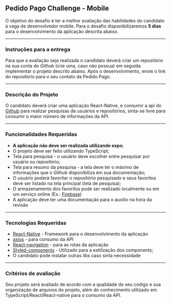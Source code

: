 ## Pedido Pago Challenge - Mobile

O objetivo do desafio é ter a melhor avaliação das habilidades do candidato à vaga de desenvolvedor mobile. Para o desafio disponibilizaremos **5 dias** para o desenvolvimento da aplicação descrita abaixo.

---

### Instruções para a entrega

Para que a avaliação seja realizada o candidato deverá criar um repositório na sua conta do  _Github_  (crie uma, caso não possua) em seguida implementar o projeto descrito abaixo. Após o desenvolvimento, envie o link do repositório para o seu contato da Pedido Pago.

---


### Descrição do Projeto
O candidato deverá criar uma aplicação React-Native, e consumir a api do [Github](https://docs.github.com/pt/rest) para realizar pesquisas de usuários e repositórios, sinta-se livre para consumir o maior número de informações da API.

---

### Funcionalidades Requeridas
 - **A aplicação não deve ser realizada utilizando expo**;
 - O projeto deve ser feito utilizando TypeScript;
 - Tela para pesquisa - o usuário deve escolher entre pesquisar por usuário ou repositório;
 - Tela para resumo da pesquisa - a tela deve ter o máximo de informações que o _Github_ disponibiliza em sua documentação;
 - O usuário poderá favoritar o repositório pesquisado e seus favoritos deve ser listado na tela principal (tela de pesquisa);
 - O armazenamento dos favoritos pode ser realizado localmente ou em um serviço online (Ex.: [Firebase](https://firebase.google.com/?gclsrc=ds&gclsrc=ds))
 - A aplicação deve ter uma documentação para o auxilio na hora da revisão

---

### Tecnologias Requeridas
- [React-Native](https://reactnative.dev/) - Framework para o desenvolvimento da aplicação
- [axios](https://github.com/axios/axios) - para consumo da API
- [React-navigation](https://reactnavigation.org/) - para as rotas da aplicação
- [Styled-components](https://styled-components.com/) - Utilizado para a estilização dos components;
- O candidato pode instalar outras libs caso sinta necessidade

---

### Critérios de avaliação

Seu projeto será avaliado de acordo com a qualidade do seu código e sua organização de arquivos do projeto, além do conhecimento utilizado em TypeScript/React/React-native para o consumo da API.